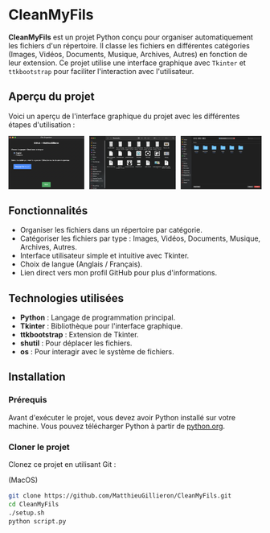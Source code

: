 # CleanMyFils

**CleanMyFils** est un projet Python conçu pour organiser automatiquement les fichiers d'un répertoire. Il classe les fichiers en différentes catégories (Images, Vidéos, Documents, Musique, Archives, Autres) en fonction de leur extension. Ce projet utilise une interface graphique avec `Tkinter` et `ttkbootstrap` pour faciliter l'interaction avec l'utilisateur.

## Aperçu du projet

Voici un aperçu de l'interface graphique du projet avec les différentes étapes d'utilisation :

<div style="display: flex; justify-content: space-between;">

  <img src="images/1.png" alt="Image 1" width="30%" style="margin-right: 10px;">
  <img src="images/2.png" alt="Image 2" width="34%" style="margin-right: 10px;">
  <img src="images/3.png" alt="Image 3" width="32%">

</div>

## Fonctionnalités

- Organiser les fichiers dans un répertoire par catégorie.
- Catégoriser les fichiers par type : Images, Vidéos, Documents, Musique, Archives, Autres.
- Interface utilisateur simple et intuitive avec Tkinter.
- Choix de langue (Anglais / Français).
- Lien direct vers mon profil GitHub pour plus d'informations.

## Technologies utilisées

- **Python** : Langage de programmation principal.
- **Tkinter** : Bibliothèque pour l'interface graphique.
- **ttkbootstrap** : Extension de Tkinter.
- **shutil** : Pour déplacer les fichiers.
- **os** : Pour interagir avec le système de fichiers.

## Installation

### Prérequis

Avant d'exécuter le projet, vous devez avoir Python installé sur votre machine. Vous pouvez télécharger Python à partir de [python.org](https://www.python.org/downloads/).

### Cloner le projet

Clonez ce projet en utilisant Git :

(MacOS)
```bash
git clone https://github.com/MatthieuGillieron/CleanMyFils.git
cd CleanMyFils
./setup.sh
python script.py
